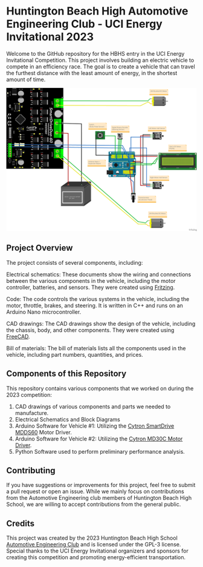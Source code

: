 # Huntington Beach High Automotive Engineering Club - UCI Energy Invitational 2023
Welcome to the GitHub repository for the HBHS entry in the UCI Energy Invitational Competition. This project involves building an electric vehicle to compete in an efficiency race. The goal is to create a vehicle that can travel the furthest distance with the least amount of energy, in the shortest amount of time.

![Schematic](electrical/schematic_v2.png)

## Project Overview
The project consists of several components, including:

Electrical schematics: These documents show the wiring and connections between the various components in the vehicle, including the motor controller, batteries, and sensors. They were created using [Fritzing](https://fritzing.org/).

Code: The code controls the various systems in the vehicle, including the motor, throttle, brakes, and steering. It is written in C++ and runs on an Arduino Nano microcontroller.

CAD drawings: The CAD drawings show the design of the vehicle, including the chassis, body, and other components. They were created using [FreeCAD](https://www.freecad.org/).

Bill of materials: The bill of materials lists all the components used in the vehicle, including part numbers, quantities, and prices.

## Components of this Repository
This repository contains various components that we worked on during the 2023 competition:

1. CAD drawings of various components and parts we needed to manufacture.
2. Electrical Schematics and Block Diagrams
3. Arduino Software for Vehicle #1: Utilizing the [Cytron SmartDrive MDDS60](https://www.cytron.io/p-60amp-7v-45v-smartdrive-dc-motor-driver-2-channels) Motor Driver.
4. Arduino Software for Vehicle #2: Utilizing the [Cytron MD30C Motor Driver](https://www.cytron.io/c-motor-and-motor-driver/c-motor-driver/p-30amp-5v-30v-dc-motor-driver).
5. Python Software used to perform preliminary performance analysis.

## Contributing
If you have suggestions or improvements for this project, feel free to submit a pull request or open an issue. While we mainly focus on contributions from the Automotive Engineering club members of Huntington Beach High School, we are willing to accept contributions from the general public.

## Credits
This project was created by the 2023 Huntington Beach High School [Automotive Engineering Club](https://hbhs.bytethug.com/) and is licensed under the GPL-3 license. Special thanks to the UCI Energy Invitational organizers and sponsors for creating this competition and promoting energy-efficient transportation.